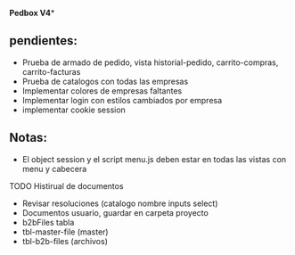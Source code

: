 **Pedbox V4***

## pendientes: 
- Prueba de armado de pedido, vista historial-pedido, carrito-compras, carrito-facturas
- Prueba de catalogos con todas las empresas 
- Implementar colores de empresas faltantes
- Implementar login con estilos cambiados por empresa
- implementar cookie session

## Notas: 
- El object session y el script menu.js deben estar en todas las vistas con menu y cabecera

  <!-- 
    let session = `<%- JSON.stringify(session) %>`;
        session = JSON.parse(session); 
  -->

  <!-- 
    <script src="/js/menu.js"></script> 
  -->



TODO Histirual de documentos
- Revisar resoluciones (catalogo nombre inputs select)
- Documentos usuario, guardar en carpeta proyecto
- b2bFiles tabla
- tbl-master-file (master)
- tbl-b2b-files (archivos)

  



